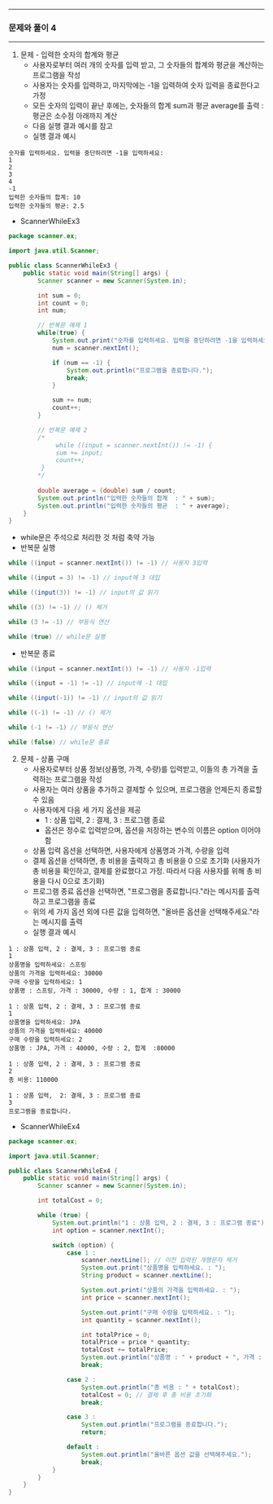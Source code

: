 -----
### 문제와 풀이 4
-----
1. 문제 - 입력한 숫자의 합계와 평균
     - 사용자로부터 여러 개의 숫자를 입력 받고, 그 숫자들의 합계와 평균을 계산하는 프로그램을 작성
     - 사용자는 숫자를 입력하고, 마지막에는 -1을 입력하여 숫자 입력을 종료한다고 가정
     - 모든 숫자의 입력이 끝난 후에는, 숫자들의 합계 sum과 평균 average를 출력 : 평균은 소수점 아래까지 계산  
     - 다음 실행 결과 예시를 참고
     - 실행 결과 예시
```
숫자를 입력하세요. 입력을 중단하려면 -1을 입력하세요:
1
2
3
4
-1
입력한 숫자들의 합계: 10
입력한 숫자들의 평균: 2.5
```

  - ScannerWhileEx3
```java
package scanner.ex;

import java.util.Scanner;

public class ScannerWhileEx3 {
    public static void main(String[] args) {
        Scanner scanner = new Scanner(System.in);

        int sum = 0;
        int count = 0;
        int num;

        // 반복문 예제 1
        while(true) {
            System.out.print("숫자를 입력하세요. 입력을 중단하려면 -1을 입력하세요. : ");
            num = scanner.nextInt();

            if (num == -1) {
                System.out.println("프로그램을 종료합니다.");
                break;
            }

            sum += num;
            count++;
        }

        // 반복문 예제 2
        /*
             while ((input = scanner.nextInt()) != -1) {
             sum += input;
             count++;
         }
        */
        
        double average = (double) sum / count;
        System.out.println("입력한 숫자들의 합계  : " + sum);
        System.out.println("입력한 숫자들의 평균  : " + average);
    }
}
```
   - while문은 주석으로 처리한 것 처럼 축약 가능
   - 반복문 실행
```java
while ((input = scanner.nextInt()) != -1) // 사용자 3입력

while ((input = 3) != -1) // input에 3 대입

while ((input(3)) != -1) // input의 값 읽기

while ((3) != -1) // () 제거

while (3 != -1) // 부등식 연산

while (true) // while문 실행
```
   - 반복문 종료
```java
while ((input = scanner.nextInt()) != -1) // 사용자 -1입력

while ((input = -1) != -1) // input에 -1 대입

while ((input(-1)) != -1) // input의 값 읽기

while ((-1) != -1) // () 제거

while (-1 != -1) // 부등식 연산

while (false) // while문 종료
```

2. 문제 - 상품 구매
   - 사용자로부터 상품 정보(상품명, 가격, 수량)를 입력받고, 이들의 총 가격을 출력하는 프로그램을 작성
   - 사용자는 여러 상품을 추가하고 결제할 수 있으며, 프로그램을 언제든지 종료할 수 있음
   - 사용자에게 다음 세 가지 옵션을 제공
     + 1 : 상품 입력, 2 : 결제, 3 : 프로그램 종료
     + 옵션은 정수로 입력받으며, 옵션을 저장하는 변수의 이름은 option 이어야 함
   - 상품 입력 옵션을 선택하면, 사용자에게 상품명과 가격, 수량을 입력
   - 결제 옵션을 선택하면, 총 비용을 출력하고 총 비용을 0 으로 초기화 (사용자가 총 비용을 확인하고, 결제를 완료했다고 가정. 따라서 다음 사용자를 위해 총 비용을 다시 0으로 초기화)
   - 프로그램 종료 옵션을 선택하면, "프로그램을 종료합니다."라는 메시지를 출력하고 프로그램을 종료
   - 위의 세 가지 옵션 외에 다른 값을 입력하면, "올바른 옵션을 선택해주세요."라는 메시지를 출력
   - 실행 결과 예시
```
1 : 상품 입력, 2 : 결제, 3 : 프로그램 종료
1
상품명을 입력하세요: 스프링
상품의 가격을 입력하세요: 30000
구매 수량을 입력하세요: 1
상품명 : 스프링, 가격 : 30000, 수량 : 1, 합계 : 30000

1 : 상품 입력, 2 : 결제, 3 : 프로그램 종료
1
상품명을 입력하세요: JPA
상품의 가격을 입력하세요: 40000
구매 수량을 입력하세요: 2
상품명 : JPA, 가격 : 40000, 수량 : 2, 합계  :80000

1 : 상품 입력, 2 : 결제, 3 : 프로그램 종료
2
총 비용: 110000

1 : 상품 입력,  2: 결제, 3 : 프로그램 종료
3
프로그램을 종료합니다.
```
   - ScannerWhileEx4
```java
package scanner.ex;

import java.util.Scanner;

public class ScannerWhileEx4 {
    public static void main(String[] args) {
        Scanner scanner = new Scanner(System.in);

        int totalCost = 0;

        while (true) {
            System.out.println("1 : 상품 입력, 2 : 결제, 3 : 프로그램 종료");
            int option = scanner.nextInt();

            switch (option) {
                case 1 :
                    scanner.nextLine(); // 이전 입력된 개행문자 제거
                    System.out.print("상품명을 입력하세요. : ");
                    String product = scanner.nextLine();

                    System.out.print("상품의 가격을 입력하세요. : ");
                    int price = scanner.nextInt();

                    System.out.print("구매 수량을 입력하세요. : ");
                    int quantity = scanner.nextInt();

                    int totalPrice = 0;
                    totalPrice = price * quantity;
                    totalCost += totalPrice;
                    System.out.println("상품명 : " + product + ", 가격 : " + price + ", 수량 : " + quantity + ", 합계 : " + totalPrice);
                    break;

                case 2 :
                    System.out.println("총 비용 : " + totalCost);
                    totalCost = 0; // 결제 후 총 비용 초기화
                    break;

                case 3 :
                    System.out.println("프로그램을 종료합니다.");
                    return;

                default :
                    System.out.println("올바른 옵션 값을 선택해주세요.");
                    break;
            }
        }
    }
}
```
